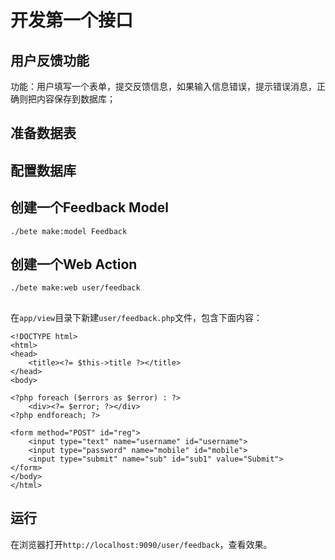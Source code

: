 # 开发第一个接口

## 用户反馈功能
功能：用户填写一个表单，提交反馈信息，如果输入信息错误，提示错误消息，正确则把内容保存到数据库；


## 准备数据表


## 配置数据库


## 创建一个Feedback Model
```
./bete make:model Feedback
```

## 创建一个Web Action
```
./bete make:web user/feedback
```

##
在```app/view```目录下新建```user/feedback.php```文件，包含下面内容：
```
<!DOCTYPE html>
<html>
<head>
    <title><?= $this->title ?></title>
</head>
<body>

<?php foreach ($errors as $error) : ?>
    <div><?= $error; ?></div>
<?php endforeach; ?>

<form method="POST" id="reg">
    <input type="text" name="username" id="username">
    <input type="password" name="mobile" id="mobile">
    <input type="submit" name="sub" id="sub1" value="Submit">
</form>
</body>
</html>
```


## 运行
在浏览器打开```http://localhost:9090/user/feedback```，查看效果。